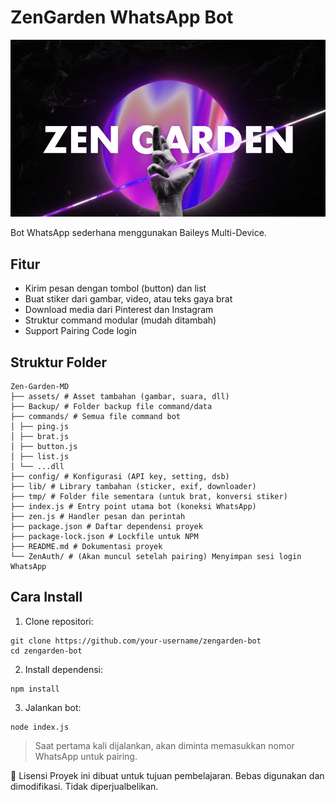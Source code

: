 # ZenGarden WhatsApp Bot

![home](assets/Zen.gif)

Bot WhatsApp sederhana menggunakan Baileys Multi-Device.

## Fitur

- Kirim pesan dengan tombol (button) dan list
- Buat stiker dari gambar, video, atau teks gaya brat
- Download media dari Pinterest dan Instagram
- Struktur command modular (mudah ditambah)
- Support Pairing Code login

## Struktur Folder
```
Zen-Garden-MD
├── assets/ # Asset tambahan (gambar, suara, dll)
├── Backup/ # Folder backup file command/data
├── commands/ # Semua file command bot
│ ├── ping.js
│ ├── brat.js
│ ├── button.js
│ ├── list.js
│ └── ...dll
├── config/ # Konfigurasi (API key, setting, dsb)
├── lib/ # Library tambahan (sticker, exif, downloader)
├── tmp/ # Folder file sementara (untuk brat, konversi stiker)
├── index.js # Entry point utama bot (koneksi WhatsApp)
├── zen.js # Handler pesan dan perintah
├── package.json # Daftar dependensi proyek
├── package-lock.json # Lockfile untuk NPM
├── README.md # Dokumentasi proyek
└── ZenAuth/ # (Akan muncul setelah pairing) Menyimpan sesi login WhatsApp
```


## Cara Install

1. Clone repositori:

```
git clone https://github.com/your-username/zengarden-bot
cd zengarden-bot
```

2. Install dependensi:
```
npm install
```

3. Jalankan bot:
```
node index.js
```
> Saat pertama kali dijalankan, akan diminta memasukkan nomor WhatsApp untuk pairing.

📄 Lisensi
Proyek ini dibuat untuk tujuan pembelajaran. Bebas digunakan dan dimodifikasi. Tidak diperjualbelikan.
